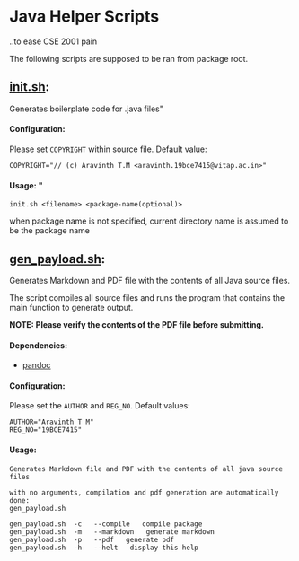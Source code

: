 # Java Helper Scripts
..to ease CSE 2001 pain

The following scripts are supposed to be ran from package root.

## [init.sh](./init.sh):

Generates boilerplate code for .java files"

#### Configuration:

Please set `COPYRIGHT` within source file. Default value:

```
COPYRIGHT="// (c) Aravinth T.M <aravinth.19bce7415@vitap.ac.in>"
```

#### Usage: "

```
init.sh <filename> <package-name(optional)>
```

when package name is not specified, current directory name is assumed to be the package name

## [gen_payload.sh](./gen_payload.sh):

Generates Markdown and PDF file with the contents of all Java source files.

The script compiles all source files and runs the program that contains
the main function to generate output.

**NOTE: Please verify the contents of the PDF file before submitting.**

#### Dependencies:

- [pandoc](pandoc.org)



#### Configuration:

Please set the `AUTHOR` and `REG_NO`. Default values:

```
AUTHOR="Aravinth T M"
REG_NO="19BCE7415"
```

#### Usage:

```
Generates Markdown file and PDF with the contents of all java source files

with no arguments, compilation and pdf generation are automatically done:
gen_payload.sh

gen_payload.sh  -c   --compile   compile package
gen_payload.sh  -m   --markdown   generate markdown
gen_payload.sh  -p   --pdf   generate pdf
gen_payload.sh  -h   --helt   display this help
```
